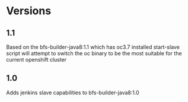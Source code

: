 

# Versions
## 1.1
Based on the bfs-builder-java8:1.1 which has oc3.7 installed
start-slave script will attempt to switch the oc binary to be the most suitable for the current openshift cluster

## 1.0
Adds jenkins slave capabilities to bfs-builder-java8:1.0
